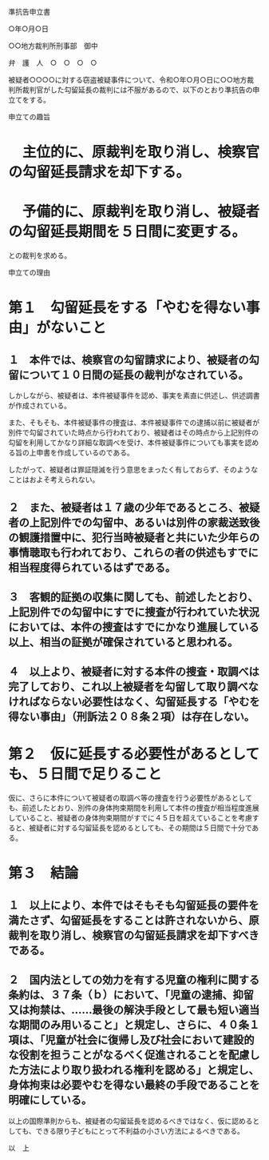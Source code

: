 準抗告申立書

○年○月○日

○○地方裁判所刑事部　御中

弁　護　人　○　○　○　○

被疑者○○○○に対する窃盗被疑事件について、令和○年○月○日に○○地方裁判所裁判官がした勾留延長の裁判には不服があるので、以下のとおり準抗告の申立てをする。

申立ての趣旨

# 

# 　主位的に、原裁判を取り消し、検察官の勾留延長請求を却下する。

# 　予備的に、原裁判を取り消し、被疑者の勾留延長期間を５日間に変更する。

との裁判を求める。

申立ての理由

# 

# 第１　勾留延長をする「やむを得ない事由」がないこと

## １　本件では、検察官の勾留請求により、被疑者の勾留について１０日間の延長の裁判がなされている。

しかしながら、被疑者は、本件被疑事件を認め、事実を素直に供述し、供述調書が作成されている。

また、そもそも、本件被疑事件の捜査は、本件被疑事件での逮捕以前に被疑者が別件で勾留されていた時点から行われており、被疑者はその時点から上記別件の勾留を利用してかなり詳細な取調べを受け、本件被疑事件についても事実を認める旨の上申書を作成しているのである。

したがって、被疑者は罪証隠滅を行う意思をまったく有しておらず、そのようなことはおよそ考えられない。

## ２　また、被疑者は１７歳の少年であるところ、被疑者の上記別件での勾留中、あるいは別件の家裁送致後の観護措置中に、犯行当時被疑者と共にいた少年らの事情聴取も行われており、これらの者の供述もすでに相当程度得られているはずである。

## ３　客観的証拠の収集に関しても、前述したとおり、上記別件での勾留中にすでに捜査が行われていた状況においては、本件の捜査はすでにかなり進展している以上、相当の証拠が確保されていると思われる。

## ４　以上より、被疑者に対する本件の捜査・取調べは完了しており、これ以上被疑者を勾留して取り調べなければならない必要性はなく、勾留延長する「やむを得ない事由」（刑訴法２０８条２項）は存在しない。

# 第２　仮に延長する必要性があるとしても、５日間で足りること

仮に、さらに本件について被疑者の取調べ等の捜査を行う必要性があるとしても、前述したとおり、別件の身体拘束期間を利用して本件の捜査が相当程度進展していること、被疑者の身体拘束期間がすでに４５日を超えていることを考慮すると、被疑者に対する勾留延長を認めるとしても、その期間は５日間で十分である。

# 第３　結論

## １　以上により、本件ではそもそも勾留延長の要件を満たさず、勾留延長をすることは許されないから、原裁判を取り消し、検察官の勾留延長請求を却下すべきである。

## ２　国内法としての効力を有する児童の権利に関する条約は、３７条（ｂ）において、「児童の逮捕、抑留又は拘禁は、......最後の解決手段として最も短い適当な期間のみ用いること」と規定し、さらに、４０条１項は、「児童が社会に復帰し及び社会において建設的な役割を担うことがなるべく促進されることを配慮した方法により取り扱われる権利を認める」と規定し、身体拘束は必要やむを得ない最終の手段であることを明確にしている。

以上の国際準則からも、被疑者の勾留延長を認めるべきではなく、仮に認めるとしても、できる限り子どもにとって不利益の小さい方法によるべきである。

以　上
